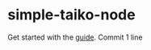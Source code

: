 # simple-taiko-node

Get started with the [guide](https://taiko.xyz/docs/guides/run-a-node).
Commit 1 line
